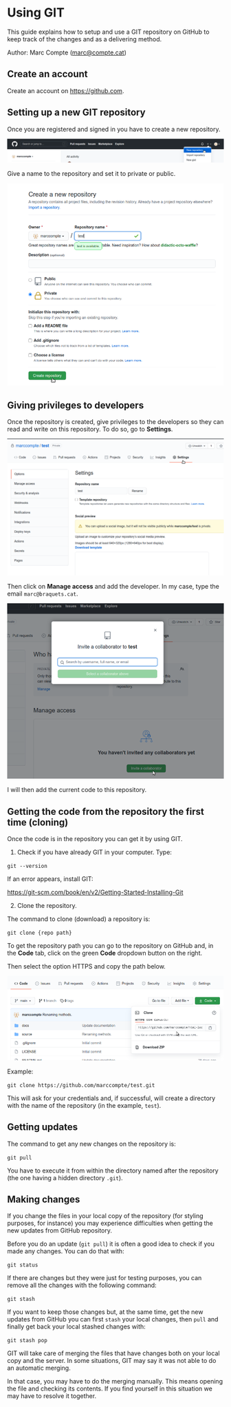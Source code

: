 # Using GIT

This guide explains how to setup and use a GIT repository on GitHub to keep track of the changes and as a delivering method.

Author: Marc Compte (marc@compte.cat)

## Create an account

Create an account on https://github.com.

## Setting up a new GIT repository

Once you are registered and signed in you have to create a new repository.

![Create a new repository](assets/create_repo_github.png "Create a new repository")

Give a name to the repository and set it to private or public.

![Create a new repository](assets/create_repo_github_2.png "Create a new repository")

## Giving privileges to developers

Once the repository is created, give privileges to the developers so they can read and write on this repository. To do so, go to **Settings**.

![Repository settings](assets/github_repo_settings.png "Repository settings")

Then click on **Manage access** and add the developer. In my case, type the email `marc@braquets.cat`.

![GitHub invite collaborator](assets/github_invite_collaborator.png "GitHub invite collaborator")

I will then add the current code to this repository.

## Getting the code from the repository the first time (cloning)

Once the code is in the repository you can get it by using GIT.

1. Check if you have already GIT in your computer. Type:

`git --version`

If an error appears, install GIT:

https://git-scm.com/book/en/v2/Getting-Started-Installing-Git

2. Clone the repository.

The command to clone (download) a repository is:

`git clone {repo path}`

To get the repository path you can go to the repository on GitHub and, in the **Code** tab, click on the green **Code** dropdown button on the right.

Then select the option HTTPS and copy the path below.

![Cloning a repository](assets/github_clone_repo.png "Cloning a repository")

Example:

`git clone https://github.com/marccompte/test.git`

This will ask for your credentials and, if successful, will create a directory with the name of the repository (in the example, `test`).

## Getting updates

The command to get any new changes on the repository is:

`git pull`

You have to execute it from within the directory named after the repository (the one having a hidden directory `.git`).

## Making changes

If you change the files in your local copy of the repository (for styling purposes, for instance) you may experience difficulties when getting the new updates from GitHub repository.

Before you do an update (`git pull`) it is often a good idea to check if you made any changes. You can do that with:

`git status`

If there are changes but they were just for testing purposes, you can remove all the changes with the following command:

`git stash`

If you want to keep those changes but, at the same time, get the new updates from GitHub you can first `stash` your local changes, then `pull` and finally get back your local stashed changes with:

`git stash pop`

GIT will take care of merging the files that have changes both on your local copy and the server. In some situations, GIT may say it was not able to do an automatic merging.

In that case, you may have to do the merging manually. This means opening the file and checking its contents. If you find yourself in this situation we may have to resolve it together.
